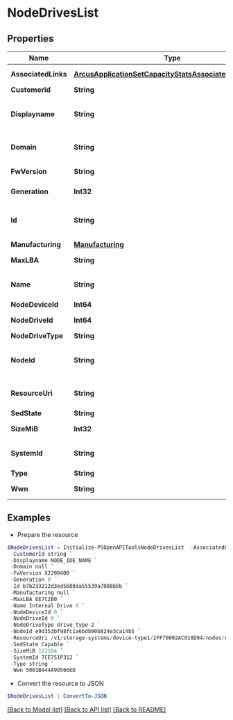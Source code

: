 # NodeDrivesList
## Properties

Name | Type | Description | Notes
------------ | ------------- | ------------- | -------------
**AssociatedLinks** | [**ArcusApplicationSetCapacityStatsAssociatedLinksInner[]**](ArcusApplicationSetCapacityStatsAssociatedLinksInner.md) | Associated Links Details | [optional] 
**CustomerId** | **String** | customerId | [optional] 
**Displayname** | **String** | Name to be used for display purposes | [optional] 
**Domain** | **String** | Domain that the resource belongs to | [optional] 
**FwVersion** | **String** | Firmware version | [optional] 
**Generation** | **Int32** | generation &#x60;Filter, Sort&#x60; | [optional] 
**Id** | **String** | Unique Identifier of the resource. &#x60;Filter&#x60; | [optional] 
**Manufacturing** | [**Manufacturing**](Manufacturing.md) |  | [optional] 
**MaxLBA** | **String** | Max Logical Block Address | [optional] 
**Name** | **String** | Name of the resource. &#x60;Filter, Sort&#x60; | [optional] 
**NodeDeviceId** | **Int64** | ID of the node | [optional] 
**NodeDriveId** | **Int64** | Numeric ID of the resource | [optional] 
**NodeDriveType** | **String** | Node type | [optional] 
**NodeId** | **String** | Unique Identifier of the node. &#x60;Filter, Sort&#x60; | [optional] 
**ResourceUri** | **String** | resourceUri for detailed node object | [optional] 
**SedState** | **String** | SED state | [optional] 
**SizeMiB** | **Int32** | Size in MiB. &#x60;Filter, Sort&#x60; | [optional] 
**SystemId** | **String** | SystemId/Serial Number  of the array. | [optional] 
**Type** | **String** | type | [optional] 
**Wwn** | **String** | Unique World Wide Name | [optional] 

## Examples

- Prepare the resource
```powershell
$NodeDrivesList = Initialize-PSOpenAPIToolsNodeDrivesList  -AssociatedLinks [{&quot;resourceUri&quot;:&quot;/v1/storage-systems/device-type1/2FF70002AC018D94/node/e9d353bf98fc1a6bdb90b824e3ca14b5&quot;,&quot;type&quot;:&quot;node&quot;}] `
 -CustomerId string `
 -Displayname NODE_IDE_NAME `
 -Domain null `
 -FwVersion X2200400 `
 -Generation 0 `
 -Id b7b233212d3ed5608da55539a7008b5b `
 -Manufacturing null `
 -MaxLBA EE7C2B0 `
 -Name Internal Drive 0 `
 -NodeDeviceId 0 `
 -NodeDriveId 0 `
 -NodeDriveType drive_type-2 `
 -NodeId e9d353bf98fc1a6bdb90b824e3ca14b5 `
 -ResourceUri /v1/storage-systems/device-type1/2FF70002AC018D94/nodes/e9d353bf98fc1a6bdb90b824e3ca14b5/node-drives/b7b233212d3ed5608da55539a7008b5b `
 -SedState Capable `
 -SizeMiB 122104 `
 -SystemId 7CE751P312 `
 -Type string `
 -Wwn 5001B444A99566ED
```

- Convert the resource to JSON
```powershell
$NodeDrivesList | ConvertTo-JSON
```

[[Back to Model list]](../README.md#documentation-for-models) [[Back to API list]](../README.md#documentation-for-api-endpoints) [[Back to README]](../README.md)

